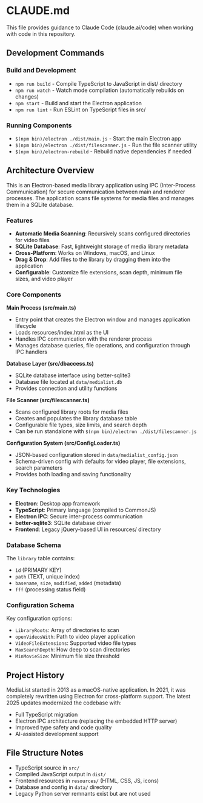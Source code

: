 # CLAUDE.md

This file provides guidance to Claude Code (claude.ai/code) when working with code in this repository.

## Development Commands

### Build and Development
- `npm run build` - Compile TypeScript to JavaScript in dist/ directory
- `npm run watch` - Watch mode compilation (automatically rebuilds on changes)
- `npm start` - Build and start the Electron application
- `npm run lint` - Run ESLint on TypeScript files in src/

### Running Components
- `$(npm bin)/electron ./dist/main.js` - Start the main Electron app
- `$(npm bin)/electron ./dist/filescanner.js` - Run the file scanner utility
- `$(npm bin)/electron-rebuild` - Rebuild native dependencies if needed

## Architecture Overview

This is an Electron-based media library application using IPC (Inter-Process Communication) for secure communication between main and renderer processes. The application scans file systems for media files and manages them in a SQLite database.

### Features

- **Automatic Media Scanning**: Recursively scans configured directories for video files
- **SQLite Database**: Fast, lightweight storage of media library metadata
- **Cross-Platform**: Works on Windows, macOS, and Linux
- **Drag & Drop**: Add files to the library by dragging them into the application
- **Configurable**: Customize file extensions, scan depth, minimum file sizes, and video player

### Core Components

**Main Process (src/main.ts)**
- Entry point that creates the Electron window and manages application lifecycle
- Loads resources/index.html as the UI
- Handles IPC communication with the renderer process
- Manages database queries, file operations, and configuration through IPC handlers

**Database Layer (src/dbaccess.ts)**
- SQLite database interface using better-sqlite3
- Database file located at `data/medialist.db`
- Provides connection and utility functions

**File Scanner (src/filescanner.ts)**
- Scans configured library roots for media files
- Creates and populates the library database table
- Configurable file types, size limits, and search depth
- Can be run standalone with `$(npm bin)/electron ./dist/filescanner.js`

**Configuration System (src/ConfigLoader.ts)**
- JSON-based configuration stored in `data/medialist_config.json`
- Schema-driven config with defaults for video player, file extensions, search parameters
- Provides both loading and saving functionality

### Key Technologies
- **Electron**: Desktop app framework
- **TypeScript**: Primary language (compiled to CommonJS)
- **Electron IPC**: Secure inter-process communication
- **better-sqlite3**: SQLite database driver
- **Frontend**: Legacy jQuery-based UI in resources/ directory

### Database Schema
The `library` table contains:
- `id` (PRIMARY KEY)
- `path` (TEXT, unique index)
- `basename`, `size`, `modified`, `added` (metadata)
- `fff` (processing status field)

### Configuration Schema
Key configuration options:
- `LibraryRoots`: Array of directories to scan
- `openVideosWith`: Path to video player application
- `VideoFileExtensions`: Supported video file types
- `MaxSearchDepth`: How deep to scan directories
- `MinMovieSize`: Minimum file size threshold

## Project History

MediaList started in 2013 as a macOS-native application. In 2021, it was completely rewritten using Electron for cross-platform support. The latest 2025 updates modernized the codebase with:

- Full TypeScript migration
- Electron IPC architecture (replacing the embedded HTTP server)
- Improved type safety and code quality
- AI-assisted development support

## File Structure Notes
- TypeScript source in `src/`
- Compiled JavaScript output in `dist/`
- Frontend resources in `resources/` (HTML, CSS, JS, icons)
- Database and config in `data/` directory
- Legacy Python server remnants exist but are not used